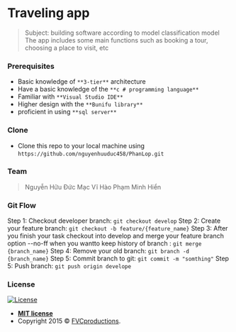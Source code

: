 # Traveling app
> Subject: building software according to model classification model
> The app includes some main functions such as booking a tour, choosing a place to visit, etc

### Prerequisites
- Basic knowledge of `**3-tier**` architecture
- Have a basic knowledge of the `**c # programming language**`
- Familiar with `**Visual Studio IDE**`
- Higher design with the `**Bunifu library**`
- proficient in using `**sql server**`

### Clone

- Clone this repo to your local machine using  `https://github.com/nguyenhuuduc458/PhanLop.git`

### Team 
> Nguyễn Hữu Đức 
> Mạc Vĩ Hào
> Phạm Minh Hiển

### Git Flow
Step 1: Checkout developer branch: `git checkout develop`
Step 2: Create your feature branch: `git checkout -b feature/{feature_name}`
Step 3: After you finish your task checkout into develop and merge your feature branch option --no-ff when you wantto keep history of branch : `git merge {branch_name}`
Step 4: Remove your old branch: `git branch -d {branch_name}`
Step 5: Commit branch to git: `git commit -m "somthing"`
Step 5: Push branch: `git push origin develope`

### License

[![License](http://img.shields.io/:license-mit-blue.svg?style=flat-square)](http://badges.mit-license.org)

- **[MIT license](http://opensource.org/licenses/mit-license.php)**
- Copyright 2015 © <a href="http://fvcproductions.com" target="_blank">FVCproductions</a>.
